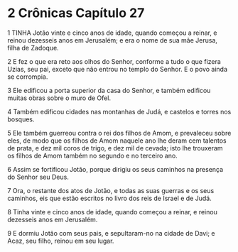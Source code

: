 # 2 Crônicas Capítulo 27

1	TINHA Jotão vinte e cinco anos de idade, quando começou a reinar, e reinou dezesseis anos em Jerusalém; e era o nome de sua mãe Jerusa, filha de Zadoque.

2	E fez o que era reto aos olhos do Senhor, conforme a tudo o que fizera Uzias, seu pai, exceto que não entrou no templo do Senhor. E o povo ainda se corrompia.

3	Ele edificou a porta superior da casa do Senhor, e também edificou muitas obras sobre o muro de Ofel.

4	Também edificou cidades nas montanhas de Judá, e castelos e torres nos bosques.

5	Ele também guerreou contra o rei dos filhos de Amom, e prevaleceu sobre eles, de modo que os filhos de Amom naquele ano lhe deram cem talentos de prata, e dez mil coros de trigo, e dez mil de cevada; isto lhe trouxeram os filhos de Amom também no segundo e no terceiro ano.

6	Assim se fortificou Jotão, porque dirigiu os seus caminhos na presença do Senhor seu Deus.

7	Ora, o restante dos atos de Jotão, e todas as suas guerras e os seus caminhos, eis que estão escritos no livro dos reis de Israel e de Judá.

8	Tinha vinte e cinco anos de idade, quando começou a reinar, e reinou dezesseis anos em Jerusalém.

9	E dormiu Jotão com seus pais, e sepultaram-no na cidade de Davi; e Acaz, seu filho, reinou em seu lugar.

